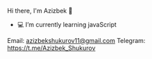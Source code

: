Hi there, I'm Azizbek 👋
- 💻 I’m currently learning javaScript

Email: azizbekshukurov11@gmail.com
Telegram: https://t.me/Azizbek_Shukurov
